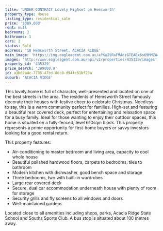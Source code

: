 ```yaml
---
title: 'UNDER CONTRACT Lovely Highset on Hemsworth'
property_type: House
listing_type: residential_sale
price: '$389,000'
rent: null
bedrooms: 3
bathrooms: 1
cars: 2
status: Sold
address: '18 Hemsworth Street, ACACIA RIDGE'
main_image: 'https://img.eagleagent.com.au/aPKu29RaFMAdzGTEAEx6s69MMZA=/1280x854/smart/https://s3-us-west-2.amazonaws.com/eagleagent-orig/images/6823282/119285947-image-M.jpg'
images: 'http://www.eagleagent.com.au/api/v2/properties/435329/images'
property_id: '435329'
price_search: '389000.0'
id: a3b02a4c-7705-47bd-80c0-d94fc51bf23a
suburb: 'ACACIA RIDGE'
---
```

This lovely home is full of character, well-presented and located on one of the best streets in the area. The residents of Hemsworth Street famously decorate their houses with festive cheer to celebrate Christmas. Needless to say, this is a warm community perfect for families. High-set and featuring a beautiful rear covered deck, perfect for entertaining and relaxation space for a busy family. Ideal for those wanting to enjoy their outdoor spaces, this home is situated on a fully-fenced, level 610sqm block. This property represents a prime opportunity for first-home buyers or savvy investors looking for a good rental return.

This property features:

*  Air-conditioning to master bedroom and living area, capacity to cool whole house
*  Beautiful polished hardwood floors, carpets to bedrooms, tiles to bathroom
*  Modern kitchen with dishwasher, good bench space and storage
*  Three bedrooms, two with built-in wardrobes
*  Large rear covered deck
*  Secure, dual car accommodation underneath house with plenty of room for storage
*  Security grills and fly screens to all windows and doors
*  Well-maintained gardens

Located close to all amenities including shops, parks, Acacia Ridge State School and Souths Sports Club. A bus stop is situated about 100 metres away.